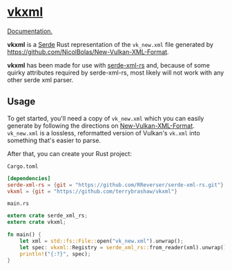 # [vkxml](https://docs.rs/vkxml)

[Documentation.](https://docs.rs/vkxml)

**vkxml** is a [Serde](https://github.com/serde-rs/serde) Rust representation of the `vk_new.xml` file generated by https://github.com/NicolBolas/New-Vulkan-XML-Format.

**vkxml** has been made for use with [serde-xml-rs](https://github.com/RReverser/serde-xml-rs) and, because of some quirky attributes required by serde-xml-rs, most likely will not work with any other serde xml parser.

## Usage

To get started, you'll need a copy of `vk_new.xml` which you can easily generate by following the directions on [New-Vulkan-XML-Format](https://github.com/NicolBolas/New-Vulkan-XML-Format). `vk_new.xml` is a lossless, reformatted version of Vulkan's `vk.xml` into something that's easier to parse.

After that, you can create your Rust project:

`Cargo.toml`
```toml
[dependencies]
serde-xml-rs = {git = "https://github.com/RReverser/serde-xml-rs.git"}
vkxml = {git = "https://github.com/terrybrashaw/vkxml"}
```

`main.rs`
```rust
extern crate serde_xml_rs;
extern crate vkxml;

fn main() {
    let xml = std::fs::File::open("vk_new.xml").unwrap();
    let spec: vkxml::Registry = serde_xml_rs::from_reader(xml).unwrap();
    println!("{:?}", spec);
}
```
